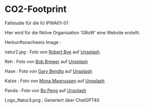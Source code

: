 # CO2-Footprint
Fallstudie für die IU IPWA01-01

Hier wird für die fiktive Organisation 'GRoW' eine Website erstellt. 

Herkunftsnachweis Image :

natur2.jpg : Foto von <a href="https://unsplash.com/de/@robertbye?utm_content=creditCopyText&utm_medium=referral&utm_source=unsplash">Robert Bye</a> auf <a href="https://unsplash.com/de/fotos/grune-laubbaume-am-tag-EKLr56NaJDw?utm_content=creditCopyText&utm_medium=referral&utm_source=unsplash">Unsplash</a>
      

Reh : Foto von <a href="https://unsplash.com/de/@brewbottle?utm_content=creditCopyText&utm_medium=referral&utm_source=unsplash">Bob Brewer</a> auf <a href="https://unsplash.com/de/fotos/braunhirsche-tagsuber-auf-weissem-blumenfeld-PlmuoPrmKNw?utm_content=creditCopyText&utm_medium=referral&utm_source=unsplash">Unsplash</a>


Hase  : Foto von <a href="https://unsplash.com/de/@kris_ricepees?utm_content=creditCopyText&utm_medium=referral&utm_source=unsplash">Gary Bendig</a> auf <a href="https://unsplash.com/de/fotos/selective-focus-photography-of-brown-rabbit-KvHT4dltPEQ?utm_content=creditCopyText&utm_medium=referral&utm_source=unsplash">Unsplash</a>

Katze : Foto von <a href="https://unsplash.com/de/@kireinamona?utm_content=creditCopyText&utm_medium=referral&utm_source=unsplash">Mona Magnussen</a> auf <a href="https://unsplash.com/de/fotos/fokusfotografie-der-braunen-katze-mit-langem-fell-a7bdqjeG6M4?utm_content=creditCopyText&utm_medium=referral&utm_source=unsplash">Unsplash</a>

Panda : Foto von <a href="https://unsplash.com/de/@p_____b?utm_content=creditCopyText&utm_medium=referral&utm_source=unsplash">Bo Peng</a> auf <a href="https://unsplash.com/de/fotos/pandabar-auf-wiese-xVwtcdB46z0?utm_content=creditCopyText&utm_medium=referral&utm_source=unsplash">Unsplash</a>

      
Logo_Natur3.png : Generiert über ChatGPT40



